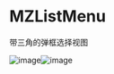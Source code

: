 # MZListMenu
带三角的弹框选择视图

![image](https://github.com/MrZhou1010/MZListMenu/DemoImage/raw/master/demo1.png)![image](https://github.com/MrZhou1010/MZListMenu/DemoImage/raw/master/demo2.png)
